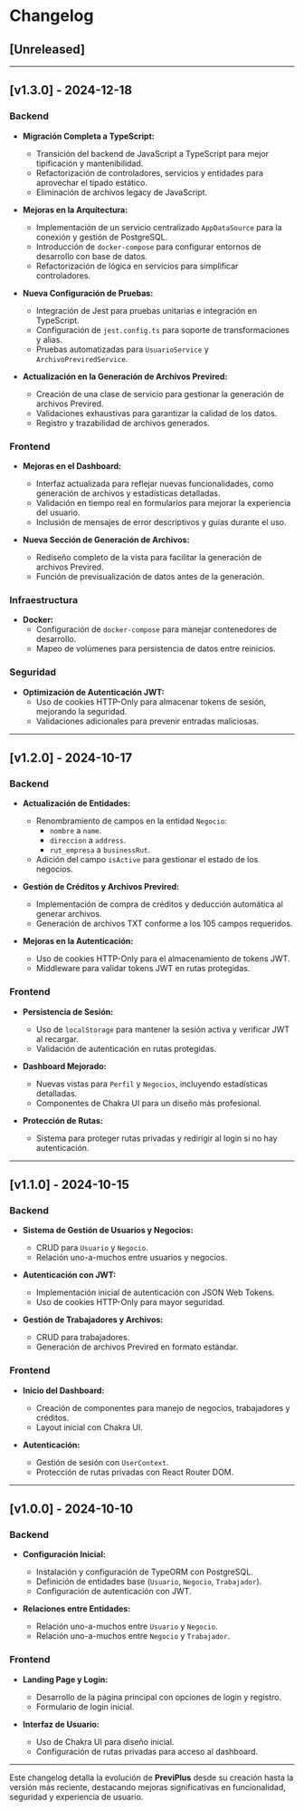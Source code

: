 # Changelog

## [Unreleased]

---

## [v1.3.0] - 2024-12-18

### Backend

- **Migración Completa a TypeScript:**
  - Transición del backend de JavaScript a TypeScript para mejor tipificación y mantenibilidad.
  - Refactorización de controladores, servicios y entidades para aprovechar el tipado estático.
  - Eliminación de archivos legacy de JavaScript.

- **Mejoras en la Arquitectura:**
  - Implementación de un servicio centralizado `AppDataSource` para la conexión y gestión de PostgreSQL.
  - Introducción de `docker-compose` para configurar entornos de desarrollo con base de datos.
  - Refactorización de lógica en servicios para simplificar controladores.

- **Nueva Configuración de Pruebas:**
  - Integración de Jest para pruebas unitarias e integración en TypeScript.
  - Configuración de `jest.config.ts` para soporte de transformaciones y alias.
  - Pruebas automatizadas para `UsuarioService` y `ArchivoPreviredService`.

- **Actualización en la Generación de Archivos Previred:**
  - Creación de una clase de servicio para gestionar la generación de archivos Previred.
  - Validaciones exhaustivas para garantizar la calidad de los datos.
  - Registro y trazabilidad de archivos generados.

### Frontend

- **Mejoras en el Dashboard:**
  - Interfaz actualizada para reflejar nuevas funcionalidades, como generación de archivos y estadísticas detalladas.
  - Validación en tiempo real en formularios para mejorar la experiencia del usuario.
  - Inclusión de mensajes de error descriptivos y guías durante el uso.

- **Nueva Sección de Generación de Archivos:**
  - Rediseño completo de la vista para facilitar la generación de archivos Previred.
  - Función de previsualización de datos antes de la generación.

### Infraestructura

- **Docker:**
  - Configuración de `docker-compose` para manejar contenedores de desarrollo.
  - Mapeo de volúmenes para persistencia de datos entre reinicios.

### Seguridad

- **Optimización de Autenticación JWT:**
  - Uso de cookies HTTP-Only para almacenar tokens de sesión, mejorando la seguridad.
  - Validaciones adicionales para prevenir entradas maliciosas.

---

## [v1.2.0] - 2024-10-17

### Backend

- **Actualización de Entidades:**
  - Renombramiento de campos en la entidad `Negocio`:
    - `nombre` a `name`.
    - `direccion` a `address`.
    - `rut_empresa` a `businessRut`.
  - Adición del campo `isActive` para gestionar el estado de los negocios.

- **Gestión de Créditos y Archivos Previred:**
  - Implementación de compra de créditos y deducción automática al generar archivos.
  - Generación de archivos TXT conforme a los 105 campos requeridos.

- **Mejoras en la Autenticación:**
  - Uso de cookies HTTP-Only para el almacenamiento de tokens JWT.
  - Middleware para validar tokens JWT en rutas protegidas.

### Frontend

- **Persistencia de Sesión:**
  - Uso de `localStorage` para mantener la sesión activa y verificar JWT al recargar.
  - Validación de autenticación en rutas protegidas.

- **Dashboard Mejorado:**
  - Nuevas vistas para `Perfil` y `Negocios`, incluyendo estadísticas detalladas.
  - Componentes de Chakra UI para un diseño más profesional.

- **Protección de Rutas:**
  - Sistema para proteger rutas privadas y redirigir al login si no hay autenticación.

---

## [v1.1.0] - 2024-10-15

### Backend

- **Sistema de Gestión de Usuarios y Negocios:**
  - CRUD para `Usuario` y `Negocio`.
  - Relación uno-a-muchos entre usuarios y negocios.

- **Autenticación con JWT:**
  - Implementación inicial de autenticación con JSON Web Tokens.
  - Uso de cookies HTTP-Only para mayor seguridad.

- **Gestión de Trabajadores y Archivos:**
  - CRUD para trabajadores.
  - Generación de archivos Previred en formato estándar.

### Frontend

- **Inicio del Dashboard:**
  - Creación de componentes para manejo de negocios, trabajadores y créditos.
  - Layout inicial con Chakra UI.

- **Autenticación:**
  - Gestión de sesión con `UserContext`.
  - Protección de rutas privadas con React Router DOM.

---

## [v1.0.0] - 2024-10-10

### Backend

- **Configuración Inicial:**
  - Instalación y configuración de TypeORM con PostgreSQL.
  - Definición de entidades base (`Usuario`, `Negocio`, `Trabajador`).
  - Configuración de autenticación con JWT.

- **Relaciones entre Entidades:**
  - Relación uno-a-muchos entre `Usuario` y `Negocio`.
  - Relación uno-a-muchos entre `Negocio` y `Trabajador`.

### Frontend

- **Landing Page y Login:**
  - Desarrollo de la página principal con opciones de login y registro.
  - Formulario de login inicial.

- **Interfaz de Usuario:**
  - Uso de Chakra UI para diseño inicial.
  - Configuración de rutas privadas para acceso al dashboard.

---

Este changelog detalla la evolución de **PreviPlus** desde su creación hasta la versión más reciente, destacando mejoras significativas en funcionalidad, seguridad y experiencia de usuario.
